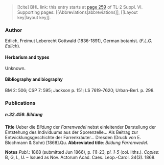 > [!cite] BHL link: this entry starts at [page 259](https://www.biodiversitylibrary.org/item/103835#page/269/mode/1up) of TL-2 Suppl. VI.
> Supporting pages: [[Abbreviations|abbreviations]], [[Layout key|layout key]].

### Author

Edlich, Freimut Leberecht Gottwald (1836-1891), German botanist. (*F.L.G. Edlich*).

#### Herbarium and types

Unknown.

#### Bibliography and biography

BM 2: 506; CSP 7: 595; Jackson p. 151; LS 7619-7620; Urban-Berl. p. 298.

### Publications

##### n.32.459. Bildung

**Title**
Ueber die *Bildung* der *Farrenwedel* nebst einleitender Darstellung der Entstehung des Individuums aus der Sporenzelle... Als Beitrag zur Entwicklungsgeschichte der Farrenkräuter... Dresden (Druck von E. Blochmann & Sohn) \[1868\].Qu.
**Abbreviated title**: *Bildung Farrenwedel*.

**Notes**
*Publ*.: 1868 (submitted Jun 1866), p. \[1\]-23, *pl. 1-5* (col. liths.). *Copies*: B, G, L, U. – Issued as Nov. Actorum Acad. Caes. Leop.-Carol. 34(3). 1868.

